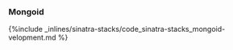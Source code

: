<!-- post: -->


### Mongoid



{%include _inlines/sinatra-stacks/code_sinatra-stacks_mongoid-velopment.md %}




